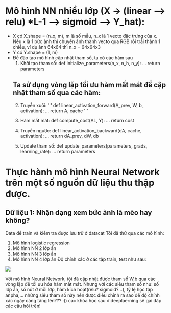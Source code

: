 # Mô hình NN nhiều lớp (X -> (linear --> relu) *L-1 --> sigmoid --> Y_hat):
- X có X.shape = (n_x, m), m là số mẫu, n_x là 1 vecto đặc trưng của x. Nếu x là 1 bức ảnh thì chuyển ảnh thành vecto qua RGB rồi trải thành 1 chiều, ví dụ ảnh 64x64 thì n_x = 64x64x3
- Y có Y.shape = (1, m)
- Để đào tạo mô hình cập nhật tham số, ta có các hàm sau
    1. Khởi tạo tham số:
        def initialize_parameters(n_x, n_h, n_y):
        ...
        return parameters
    ## Ta sử dụng vòng lặp tối ưu hàm mất mát để cập nhật tham số qua các hàm:
    2. Truyền xuôi:
'''
def linear_activation_forward(A_prev, W, b, activation):
...
return A, cache
'''
    3. Hàm mất mát:
        def compute_cost(AL, Y):
        ...
        return cost

    4.  Truyền ngược:
        def linear_activation_backward(dA, cache, activation):
        ...
        return dA_prev, dW, db

    5. Update tham số:
        def update_parameters(parameters, grads, learning_rate):
        ...
        return parameters

# Thực hành mô hình Neural Network trên một số nguồn dữ liệu thu thập được.

## Dữ liệu 1: Nhận dạng xem bức ảnh là mèo hay không?
Data để train và kiểm tra được lưu trữ ở datacat
Tôi đã thử qua các mô hình:
1. Mô hình logistic regression
2. Mô hình NN 2 lớp ẩn
3. Mô hình NN 3 lớp ẩn
4. Mô hình NN 4 lớp ẩn
Độ chính xác ở các tập train, test như sau:
<img src ='https://i.imgur.com/KJxWiqR.png'>

Với mô hình Neural Network, tôi đã cập nhật được tham số W,b qua các vòng lặp để tối ưu hóa hàm mất mát.
Nhưng với các siêu tham số như: số lớp ẩn, số nút ở mỗi lớp, hàm kích hoạt(relu? sigmoid?...), tỷ lệ học tập anpha,... những siêu tham số này nên được điều chỉnh ra sao để độ chính xác ngày cảng tăng lên???
:)) các khóa học sau ở deeplaerning sẽ gải đáp các câu hỏi trên!





